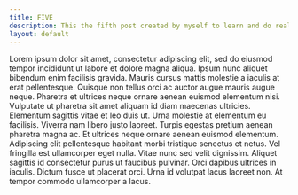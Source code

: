 ```yaml
---
title: FIVE
description: This the fifth post created by myself to learn and do real deal stuffs.
layout: default
---
```


Lorem ipsum dolor sit amet, consectetur adipiscing elit, sed do eiusmod tempor incididunt ut labore et dolore magna aliqua. Ipsum nunc aliquet bibendum enim facilisis gravida. Mauris cursus mattis molestie a iaculis at erat pellentesque. Quisque non tellus orci ac auctor augue mauris augue neque. Pharetra et ultrices neque ornare aenean euismod elementum nisi. Vulputate ut pharetra sit amet aliquam id diam maecenas ultricies. Elementum sagittis vitae et leo duis ut. Urna molestie at elementum eu facilisis. Viverra nam libero justo laoreet. Turpis egestas pretium aenean pharetra magna ac. Et ultrices neque ornare aenean euismod elementum. Adipiscing elit pellentesque habitant morbi tristique senectus et netus. Vel fringilla est ullamcorper eget nulla. Vitae nunc sed velit dignissim. Aliquet sagittis id consectetur purus ut faucibus pulvinar. Orci dapibus ultrices in iaculis. Dictum fusce ut placerat orci. Urna id volutpat lacus laoreet non. At tempor commodo ullamcorper a lacus.